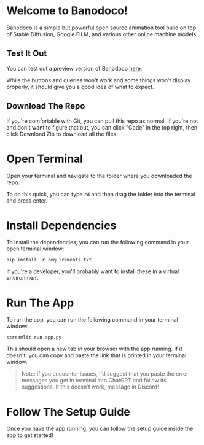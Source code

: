 # Welcome to Banodoco!

Banodoco is a simple but powerful open source animation tool build on top of Stable Diffusion, Google FILM, and various other online machine models.

## Test It Out

You can test out a preview version of Banodoco [here](https://peter942-banodoco-2-app-le21w4.streamlit.app/). 

While the buttons and queries won't work and some things won't display properly, it should give you a good idea of what to expect. 

## Download The Repo

If you're comfortable with Git, you can pull this repo as normal. If you're not and don't want to figure that out, you can click "Code" in the top right, then click Download Zip to download all the files. 

# Open Terminal

Open your terminal and navigate to the folder where you downloaded the repo.

To do this quick, you can type `cd` and then drag the folder into the terminal and press enter.

# Install Dependencies

To install the dependencies, you can run the following command in your open terminal window:

`pip install -r requirements.txt`

If you're a developer, you'll probably want to install these in a virtual environment.

# Run The App

To run the app, you can run the following command in your terminal window:

`streamlit run app.py`

This should open a new tab in your browser with the app running. If it doesn't, you can copy and paste the link that is printed in your terminal window.

> Note: if you encounter issues, I'd suggest that you paste the error messages you get in terminal into ChatGPT and follow its suggestions. It this doesn't work, message in Discord!

# Follow The Setup Guide

Once you have the app running, you can follow the setup guide inside the app to get started!